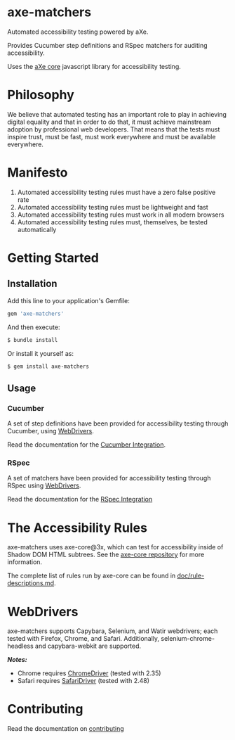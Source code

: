# axe-matchers

Automated accessibility testing powered by aXe.

Provides Cucumber step definitions and RSpec matchers for auditing accessibility.

Uses the [aXe core][axe-core] javascript library for accessibility testing.

# Philosophy

We believe that automated testing has an important role to play in achieving digital equality and that in order to do that, it must achieve mainstream adoption by professional web developers. That means that the tests must inspire trust, must be fast, must work everywhere and must be available everywhere.

# Manifesto

1. Automated accessibility testing rules must have a zero false positive rate
2. Automated accessibility testing rules must be lightweight and fast
3. Automated accessibility testing rules must work in all modern browsers
4. Automated accessibility testing rules must, themselves, be tested automatically

# Getting Started

## Installation

Add this line to your application's Gemfile:

``` ruby
gem 'axe-matchers'
```

And then execute:

``` sh
$ bundle install
```

Or install it yourself as:

``` sh
$ gem install axe-matchers
```

## Usage

### Cucumber

A set of step definitions have been provided for accessibility testing through Cucumber, using [WebDrivers][webdrivers].

Read the documentation for the [Cucumber Integration][cucumber-integration].

### RSpec

A set of matchers have been provided for accessibility testing through RSpec using [WebDrivers][webdrivers].

Read the documentation for the [RSpec Integration][rspec-integration]

# The Accessibility Rules

axe-matchers uses axe-core@3x, which can test for accessibility inside of Shadow DOM HTML subtrees. See the [axe-core repository](https://github.com/dequelabs/axe-core) for more information.

The complete list of rules run by axe-core can be found in [doc/rule-descriptions.md][axe-rule-descriptions].

# WebDrivers

axe-matchers supports Capybara, Selenium, and Watir webdrivers; each tested with Firefox, Chrome, and Safari. Additionally, selenium-chrome-headless and capybara-webkit are supported.

*__Notes:__*

- Chrome requires [ChromeDriver][chrome-driver] (tested with 2.35)
- Safari requires [SafariDriver][safari-driver] (tested with 2.48)


# Contributing

Read the documentation on [contributing][contributing]

[webdrivers]: #webdrivers
[cucumber-integration]: ./docs/Cucumber.md
[rspec-integration]: ./docs/RSpec.md
[contributing]: ./CONTRIBUTING.md

[axe-core]: https://github.com/dequelabs/axe-core
[axe-rule-descriptions]: https://github.com/dequelabs/axe-core/blob/master/doc/rule-descriptions.md

[chrome-driver]: https://sites.google.com/a/chromium.org/chromedriver/
[safari-driver]: https://code.google.com/p/selenium/wiki/SafariDriver
